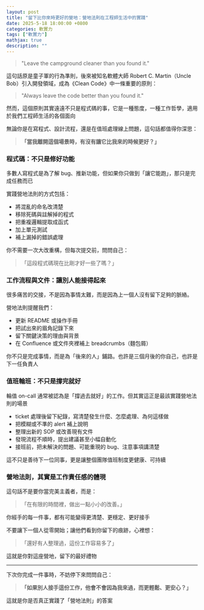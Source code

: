 ```yaml
---
layout: post
title: "留下比你來時更好的營地：營地法則在工程師生活中的實踐"
date: 2025-5-18 18:00:00 +0800
categories: 軟實力
tags: ["軟實力"]
mathjax: true
description: ""
---
```


> "Leave the campground cleaner than you found it."

這句話原是童子軍的行為準則，後來被知名軟體大師 Robert C. Martin（Uncle Bob）引入開發領域，成為《Clean Code》中一條重要的原則：

> "Always leave the code better than you found it."

然而，這個原則其實遠遠不只是程式碼的事，它是一種態度，一種工作哲學，適用於我們工程師生活的各個面向

無論你是在寫程式、設計流程，還是在值班處理線上問題，這句話都值得你深思：

> **「當我離開這個場景時，有沒有讓它比我來的時候更好？」**

### 程式碼：不只是修好功能

多數人寫程式是為了解 bug、推新功能，但如果你只做到「讓它能跑」，那只是完成任務而已

實踐營地法則的方式包括：
- 將混亂的命名改清楚
- 移除死碼與註解掉的程式
- 把重複邏輯提取成函式
- 加上單元測試
- 補上漏掉的錯誤處理

你不需要一次大改重構，但每次提交前，問問自己：

> 「這段程式碼現在比剛才好一些了嗎？」

### 工作流程與文件：讓別人能接得起來

很多痛苦的交接，不是因為事情太難，而是因為上一個人沒有留下足夠的脈絡。

營地法則提醒我們：
- 更新 README 或操作手冊
- 把試出來的眉角記錄下來
- 留下關鍵決策的理由與背景
- 在 Confluence 或文件夾裡補上 breadcrumbs（麵包屑）

你不只是完成事情，而是為「後來的人」鋪路。也許是三個月後的你自己，也許是下一任負責人

### 值班輪班：不只是撐完就好

輪值 on-call 通常被認為是「撐過去就好」的工作。但其實這正是最該實踐營地法則的場景

- ticket 處理後留下紀錄，寫清楚發生什麼、怎麼處理、為何這樣做
- 把模糊或不準的 alert 補上說明
- 整理出新的 SOP 或改善現有文件
- 發現流程不順時，提出建議甚至小幅自動化
- 接班前，把未解決的問題、可能重現的 bug、注意事項講清楚

這不只是善待下一位同事，更是讓整個團隊值班制度更健康、可持續

### 營地法則，其實是工作責任感的體現

這句話不是要你當完美主義者，而是：

> 「在有限的時間裡，做出一點小小的改善。」

你經手的每一件事，都有可能變得更清楚、更穩定、更好接手

不要讓下一個人從零開始；讓他們看到你留下的痕跡，心裡想：

> 「還好有人整理過，這份工作容易多了」

這就是你對這座營地，留下的最好禮物

---

下次你完成一件事時，不妨停下來問問自己：

> **「如果別人接手這份工作，他會不會因為我來過，而更輕鬆、更安心？」**

這就是你是否真正實踐了「營地法則」的答案

